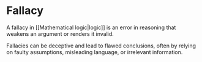 # Fallacy

A fallacy in [[Mathematical logic|logic]] is an error in reasoning that weakens an argument or renders it invalid. 

Fallacies can be deceptive and lead to flawed conclusions, often by relying on faulty assumptions, misleading language, or irrelevant information. 


